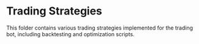 # Trading Strategies

This folder contains various trading strategies implemented for the trading bot, including backtesting and optimization scripts.
